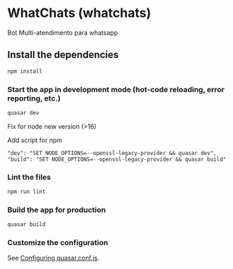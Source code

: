# WhatChats (whatchats)

Bot Multi-atendimento para whatsapp

## Install the dependencies
```bash
npm install
```

### Start the app in development mode (hot-code reloading, error reporting, etc.)
```bash
quasar dev
```

Fix for node new version (>16)

Add script for npm
```
"dev": "SET NODE_OPTIONS=--openssl-legacy-provider && quasar dev",
"build": "SET NODE_OPTIONS=--openssl-legacy-provider && quasar build"
```

### Lint the files
```bash
npm run lint
```

### Build the app for production
```bash
quasar build
```

### Customize the configuration
See [Configuring quasar.conf.js](https://quasar.dev/quasar-cli/quasar-conf-js).
